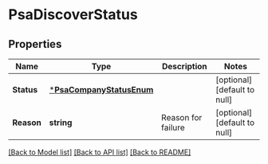 # PsaDiscoverStatus

## Properties
Name | Type | Description | Notes
------------ | ------------- | ------------- | -------------
**Status** | [***PsaCompanyStatusEnum**](PSACompanyStatusEnum.md) |  | [optional] [default to null]
**Reason** | **string** | Reason for failure | [optional] [default to null]

[[Back to Model list]](../README.md#documentation-for-models) [[Back to API list]](../README.md#documentation-for-api-endpoints) [[Back to README]](../README.md)

